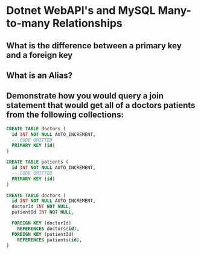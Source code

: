 # Dotnet WebAPI's and MySQL Many-to-many Relationships

## What is the difference between a primary key and a foreign key

## What is an Alias?

## Demonstrate how you would query a join statement that would get all of a doctors patients from the following collections:
```sql
CREATE TABLE doctors (
  id INT NOT NULL AUTO_INCREMENT,
  -- CODE OMITTED
  PRIMARY KEY (id)
)

CREATE TABLE patients (
  id INT NOT NULL AUTO_INCREMENT,
  -- CODE OMITTED
  PRIMARY KEY (id)
)

CREATE TABLE doctors (
  id INT NOT NULL AUTO_INCREMENT,
  doctorId INT NOT NULL,
  patientId INT NOT NULL,

  FOREIGN KEY (doctorId)
    REFERENCES doctors(id),
  FOREIGN KEY (patientId)
    REFERENCES patients(id),
)
```